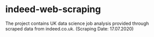 # indeed-web-scraping
The project contains UK data science job analysis provided through scraped data from indeed.co.uk. (Scraping Date: 17.07.2020) 
